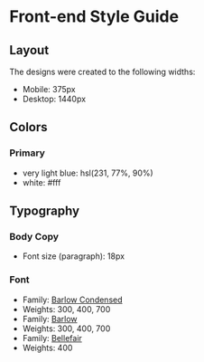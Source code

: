 # Front-end Style Guide

## Layout

The designs were created to the following widths:

- Mobile: 375px
- Desktop: 1440px

## Colors

### Primary

- very light blue: hsl(231, 77%, 90%)
- white: #fff


## Typography

### Body Copy

- Font size (paragraph): 18px

### Font

- Family: [Barlow Condensed](https://fonts.google.com/specimen/Barlow+Condensed)
- Weights: 300, 400, 700
- Family: [Barlow](https://fonts.google.com/specimen/Barlow)
- Weights: 300, 400, 700
- Family: [Bellefair](https://fonts.google.com/specimen/Bellefair)
- Weights: 400